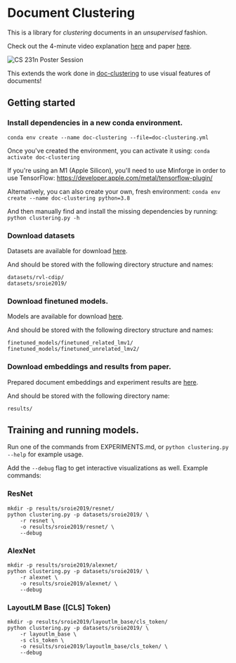 # Document Clustering
This is a library for _clustering_ documents in an _unsupervised_ fashion.

Check out the 4-minute video explanation [here](https://www.loom.com/share/621cf0663f8b4bb7b34f1046825bdf29) and paper [here](http://cs231n.stanford.edu/reports/2022/pdfs/27.pdf).

![CS 231n Poster Session](poster.png)

This extends the work done in [doc-clustering](https://github.com/poojasethi/doc-clustering) to use visual features of documents!

## Getting started

### Install dependencies in a new conda environment.
`conda env create --name doc-clustering --file=doc-clustering.yml`

Once you've created the environment, you can activate it using:
`conda activate doc-clustering`

If you're using an M1 (Apple Silicon), you'll need to use Minforge in order to use TensorFlow: https://developer.apple.com/metal/tensorflow-plugin/

Alternatively, you can also create your own, fresh environment:
`conda env create --name doc-clustering python=3.8`

And then manually find and install the missing dependencies by running:
`python clustering.py -h`

### Download datasets
Datasets are available for download [here](https://drive.google.com/drive/folders/1yjovBe7blrTmarF39wk6P_gUwmT0bfk-?usp=sharing).

And should be stored with the following directory structure and names:
```
datasets/rvl-cdip/
datasets/sroie2019/
```
### Download finetuned models.
Models are available for download [here](https://drive.google.com/drive/folders/10DERNJwX_3q4OQ9T-ZPWiFGX8ZKAYDwv?usp=sharing).

And should be stored with the following directory structure and names:
```
finetuned_models/finetuned_related_lmv1/
finetuned_models/finetuned_unrelated_lmv2/
```
### Download embeddings and results from paper.
Prepared document embeddings and experiment results are [here](https://drive.google.com/file/d/1kIEQjUhfW5TdL4Zc4pYW5YD7QYXVBUSU/view?usp=sharing).

And should be stored with the following directory name:
```
results/
```

## Training and running models.

Run one of the commands from EXPERIMENTS.md, or `python clustering.py --help` for example usage.

Add the `--debug` flag to get interactive visualizations as well. Example commands:

### ResNet
```
mkdir -p results/sroie2019/resnet/
python clustering.py -p datasets/sroie2019/ \
	-r resnet \
	-o results/sroie2019/resnet/ \
	--debug
```

### AlexNet
```
mkdir -p results/sroie2019/alexnet/
python clustering.py -p datasets/sroie2019/ \
	-r alexnet \
	-o results/sroie2019/alexnet/ \
	--debug
```

### LayoutLM Base ([CLS] Token)
```
mkdir -p results/sroie2019/layoutlm_base/cls_token/
python clustering.py -p datasets/sroie2019/ \
	-r layoutlm_base \
	-s cls_token \
	-o results/sroie2019/layoutlm_base/cls_token/ \
	--debug
```
